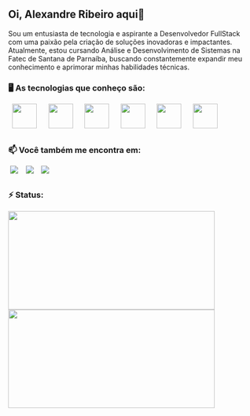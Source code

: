 ## Oi, Alexandre Ribeiro aqui👋
Sou um entusiasta de tecnologia e aspirante a Desenvolvedor FullStack com uma paixão pela criação de soluções inovadoras e impactantes. Atualmente, estou cursando Análise e Desenvolvimento de Sistemas na Fatec de Santana de Parnaíba, buscando constantemente expandir meu conhecimento e aprimorar minhas habilidades técnicas.

### 🖥️ As tecnologias que conheço são: 
<div style="display: inline">
    &nbsp;&nbsp;<img width="50px" src="https://cdn.jsdelivr.net/gh/devicons/devicon@latest/icons/html5/html5-original.svg" />&nbsp;&nbsp;&nbsp;
    &nbsp;&nbsp;<img width="50px" src="https://cdn.jsdelivr.net/gh/devicons/devicon@latest/icons/css3/css3-original.svg" />&nbsp;&nbsp;&nbsp;
    &nbsp;&nbsp;<img width="50px" src="https://cdn.jsdelivr.net/gh/devicons/devicon@latest/icons/javascript/javascript-original.svg" />&nbsp;&nbsp;&nbsp;
    &nbsp;&nbsp;<img width="50px" src="https://cdn.jsdelivr.net/gh/devicons/devicon@latest/icons/microsoftsqlserver/microsoftsqlserver-original.svg"/>&nbsp;&nbsp;&nbsp;
     &nbsp;&nbsp;<img width="50px" src="https://cdn.jsdelivr.net/gh/devicons/devicon@latest/icons/c/c-original.svg" />&nbsp;&nbsp;&nbsp;
    &nbsp;&nbsp;<img width="50px" src="https://cdn.jsdelivr.net/gh/devicons/devicon@latest/icons/php/php-original.svg"/>&nbsp;&nbsp;
</div>

##

### 📫 Você também me encontra em:
&nbsp;<a href="https://www.linkedin.com/in/alexandre-ribeiro0209"><img src="https://img.shields.io/badge/linkedin-%230077B5.svg?style=for-the-badge&logo=linkedin&logoColor=white"/></a> &nbsp;
&nbsp;<a href="https://www.instagram.com/ale_rs4n/"><img src="https://img.shields.io/badge/Instagram-%23E4405F.svg?style=for-the-badge&logo=Instagram&logoColor=white"/></a> &nbsp;
&nbsp;<a href="mailto:alexandreribeiro0209@gmail.com"><img src="https://img.shields.io/badge/Gmail-D14836?style=for-the-badge&logo=gmail&logoColor=white"/></a> &nbsp;

##

### ⚡ Status:
<div>
    <a href="https://github.com/aleribeiro0209">
    <img loading="lazy" width="420em" height="200em" src="https://github-readme-stats.vercel.app/api/top-langs/?username=aleribeiro0209&layout=compact&langs_count=7&theme=dracula"/>
    <img loading="lazy" width="420em" height="200em" src="https://github-readme-stats.vercel.app/api?username=aleribeiro0209&show_icons=true&theme=dracula&include_all_commits=true&count_private=false"/>
</div>


<!--
**aleRibeiro0209/aleRibeiro0209** is a ✨ _special_ ✨ repository because its `README.md` (this file) appears on your GitHub profile.

Here are some ideas to get you started:

- 🔭 I’m currently working on ...
- 🌱 I’m currently learning ...
- 👯 I’m looking to collaborate on ...
- 🤔 I’m looking for help with ...
- 💬 Ask me about ...
- 📫 How to reach me: ...
- 😄 Pronouns: ...
- ⚡ Fun fact: ...
-->
